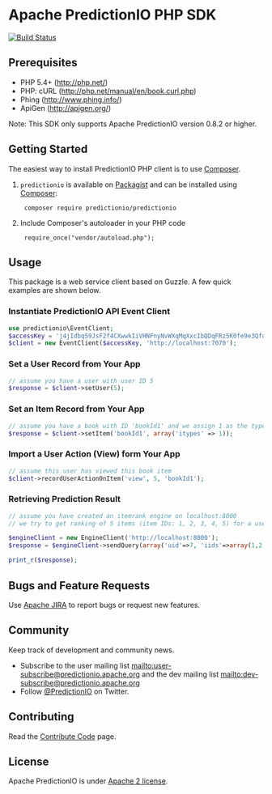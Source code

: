 # Apache PredictionIO PHP SDK


[![Build Status](https://travis-ci.org/apache/incubator-predictionio-sdk-php.svg?branch=develop)](https://travis-ci.org/apache/incubator-predictionio-sdk-php)

## Prerequisites

* PHP 5.4+ (http://php.net/)
* PHP: cURL (http://php.net/manual/en/book.curl.php)
* Phing (http://www.phing.info/)
* ApiGen (http://apigen.org/)

Note: This SDK only supports Apache PredictionIO version 0.8.2 or higher.

## Getting Started

The easiest way to install PredictionIO PHP client is to use [Composer](http://getcomposer.org/).

1. `predictionio` is available on [Packagist](https://packagist.org) and can be installed using [Composer](https://getcomposer.org/):

        composer require predictionio/predictionio

2. Include Composer's autoloader in your PHP code

        require_once("vendor/autoload.php");

## Usage

This package is a web service client based on Guzzle.
A few quick examples are shown below.

### Instantiate PredictionIO API Event Client

```PHP
use predictionio\EventClient;
$accessKey = 'j4jIdbq59JsF2f4CXwwkIiVHNFnyNvWXqMqXxcIbQDqFRz5K0fe9e3QfqjKwvW3O';
$client = new EventClient($accessKey, 'http://localhost:7070');
```

### Set a User Record from Your App

```PHP
// assume you have a user with user ID 5
$response = $client->setUser(5);
```


### Set an Item Record from Your App

```PHP
// assume you have a book with ID 'bookId1' and we assign 1 as the type ID for book
$response = $client->setItem('bookId1', array('itypes' => 1));
```


### Import a User Action (View) form Your App

```PHP
// assume this user has viewed this book item
$client->recordUserActionOnItem('view', 5, 'bookId1');
```


### Retrieving Prediction Result

```PHP
// assume you have created an itemrank engine on localhost:8000
// we try to get ranking of 5 items (item IDs: 1, 2, 3, 4, 5) for a user (user ID 7)

$engineClient = new EngineClient('http://localhost:8000');
$response = $engineClient->sendQuery(array('uid'=>7, 'iids'=>array(1,2,3,4,5)));

print_r($response);
```

## Bugs and Feature Requests

Use [Apache JIRA](https://issues.apache.org/jira/browse/PIO) to report bugs or request new features.

## Community

Keep track of development and community news.

*   Subscribe to the user mailing list <mailto:user-subscribe@predictionio.apache.org>
    and the dev mailing list <mailto:dev-subscribe@predictionio.apache.org>
*   Follow [@PredictionIO](https://twitter.com/PredictionIO) on Twitter.

## Contributing

Read the [Contribute Code](http://predictionio.apache.org/community/contribute-code/) page.

## License

Apache PredictionIO is under [Apache 2
license](http://www.apache.org/licenses/LICENSE-2.0.html).
